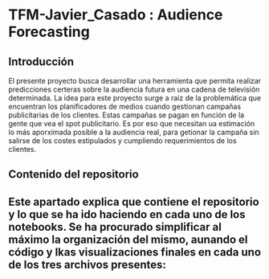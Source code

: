 # TFM-Javier_Casado : Audience Forecasting


## Introducción

El presente proyecto busca desarrollar una herramienta que permita realizar predicciones certeras sobre la audiencia futura en una cadena de televisión determinada. La idea para este proyecto surge a raiz de la problemática que encuentran los planificadores de medios cuando gestionan campañas publicitarias de los clientes. Estas campañas se pagan en función de la gente que vea el spot publicitario. Es por eso que necesitan ua estimación lo más aporximada posible a la audiencia real, para getionar la campaña sin salirse de los costes estipulados y cumpliendo requerimientos de los clientes.


## Contenido del repositorio

Este apartado explica que contiene el repositorio y lo que se ha ido haciendo en cada uno de los notebooks. Se ha procurado simplificar al máximo la organización del mismo, aunando el código y lkas visualizaciones finales en cada uno de los tres archivos presentes:
- 
